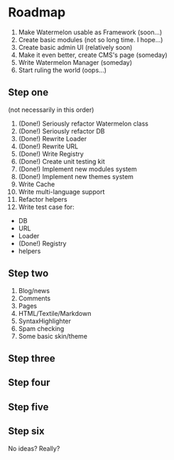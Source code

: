 Roadmap
=======

1. Make Watermelon usable as Framework (soon...)
2. Create basic modules (not so long time. I hope...)
3. Create basic admin UI (relatively soon)
4. Make it even better, create CMS's page (someday)
5. Write Watermelon Manager (someday)
6. Start ruling the world (oops...)

Step one
--------

(not necessarily in this order)

1. (Done!) Seriously refactor Watermelon class
2. (Done!) Seriously refactor DB
3. (Done!) Rewrite Loader
4. (Done!) Rewrite URL
5. (Done!) Write Registry
6. (Done!) Create unit testing kit
7. (Done!) Implement new modules system
8. (Done!) Implement new themes system
9. Write Cache
10. Write multi-language support
11. Refactor helpers
12. Write test case for:
   * DB
   * URL
   * Loader
   * (Done!) Registry
   * helpers

Step two
--------

1. Blog/news
2. Comments
3. Pages
3. HTML/Textile/Markdown
4. SyntaxHighlighter
5. Spam checking
6. Some basic skin/theme

Step three
----------

Step four
---------

Step five
---------

Step six
--------

No ideas? Really?